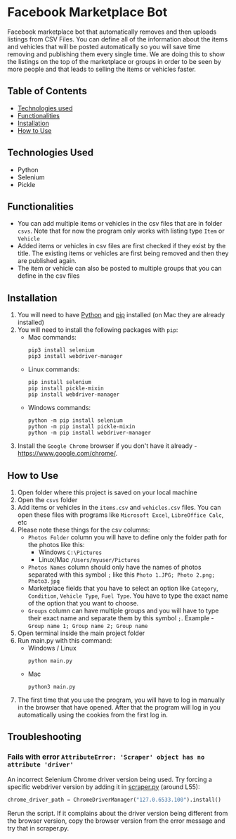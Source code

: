 # Facebook Marketplace Bot

Facebook marketplace bot that automatically removes and then uploads listings from CSV Files. You can define all of the information about the items and vehicles that will be posted automatically so you will save time removing and publishing them every single time. We are doing this to show the listings on the top of the marketplace or groups in order to be seen by more people and that leads to selling the items or vehicles faster.

## Table of Contents
- [Technologies used](#technologies-used)
- [Functionalities](#functionalities)
- [Installation](#installation)
- [How to Use](#how-to-use)

## Technologies Used
- Python
- Selenium
- Pickle

## Functionalities
- You can add multiple items or vehicles in the csv files that are in folder `csvs`. Note that for now the program only works with listing type `Item` or `Vehicle`
- Added items or vehicles in csv files are first checked if they exist by the title. The existing items or vehicles are first being removed and then they are published again.
- The item or vehicle can also be posted to multiple groups that you can define in the csv files

## Installation
1. You will need to have [Python](https://www.python.org/downloads/) and [pip](https://pip.pypa.io/en/stable/installation/) installed (on Mac they are already installed)
2. You will need to install the following packages with `pip`:
    - Mac commands:
      ```
      pip3 install selenium
      pip3 install webdriver-manager
      ```
    - Linux commands:
      ```
      pip install selenium
      pip install pickle-mixin
      pip install webdriver-manager
      ```
    - Windows commands:
      ```
      python -m pip install selenium
      python -m pip install pickle-mixin
      python -m pip install webdriver-manager
      ```
3. Install the `Google Chrome` browser if you don't have it already - https://www.google.com/chrome/.

## How to Use
1. Open folder where this project is saved on your local machine
2. Open the `csvs` folder
3. Add items or vehicles in the `items.csv` and `vehicles.csv` files. You can open these files with programs like `Microsoft Excel`, `LibreOffice Calc`, etc
4. Please note these things for the csv columns:
	- `Photos Folder` column you will have to define only the folder path for the photos like this:
	    - Windows `C:\Pictures`
	    - Linux/Mac `/Users/myuser/Pictures`
	- `Photos Names` column should only have the names of photos separated with this symbol `;` like this `Photo 1.JPG; Photo 2.png; Photo3.jpg`
	- Marketplace fields that you have to select an option like `Category`, `Condition`, `Vehicle Type`, `Fuel Type`. You have to type the exact name of the option that you want to choose.
	- `Groups` column can have multiple groups and you will have to type their exact name and separate them by this symbol `;`. Example - `Group name 1; Group name 2; Group name`
5. Open terminal inside the main project folder
6. Run main.py with this command:
    - Windows / Linux
        ```
        python main.py
        ```
    - Mac
        ```
        python3 main.py
        ```
7. The first time that you use the program, you will have to log in manually in the browser that have opened. After that the program will log in you automatically using the cookies from the first log in.


## Troubleshooting
### Fails with error `AttributeError: 'Scraper' object has no attribute 'driver'`
An incorrect Selenium Chrome driver version being used. Try forcing a specific webdriver version by adding it in [scraper.py](helpers/scraper.py#L55) (around L55):

```python
chrome_driver_path = ChromeDriverManager("127.0.6533.100").install()
```

Rerun the script. If it complains about the driver version being different from the browser version, copy the browser version from the error message and try that in scraper.py.